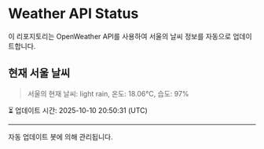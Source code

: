 
# Weather API Status

이 리포지토리는 OpenWeather API를 사용하여 서울의 날씨 정보를 자동으로 업데이트합니다.

## 현재 서울 날씨
> 서울의 현재 날씨: light rain, 온도: 18.06°C, 습도: 97%

⏳ 업데이트 시간: 2025-10-10 20:50:31 (UTC)

---
자동 업데이트 봇에 의해 관리됩니다.
